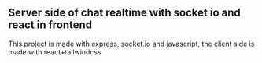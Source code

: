 ## Server side of chat realtime with socket io  and react in frontend



This project is made with express, socket.io and javascript, the client side is made with react+tailwindcss
